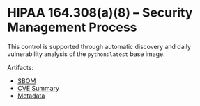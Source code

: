 # HIPAA 164.308(a)(8) – Security Management Process

This control is supported through automatic discovery and daily vulnerability analysis of the `python:latest` base image.

Artifacts:
- [SBOM](../provenance/sbom.json)
- [CVE Summary](../provenance/cve-summary.json)
- [Metadata](../provenance/metadata.json)
